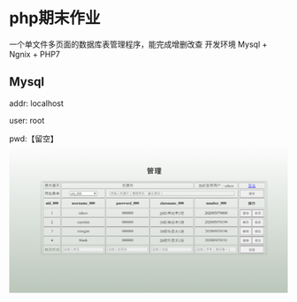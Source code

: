 # php期末作业
一个单文件多页面的数据库表管理程序，能完成增删改查
开发环境 Mysql + Ngnix + PHP7
## Mysql
addr: localhost

user: root

pwd:【留空】
![程序预览](https://github.com/ReHow/resume/raw/master/demo/sql_curd_php_homework/main-page.png "预览")